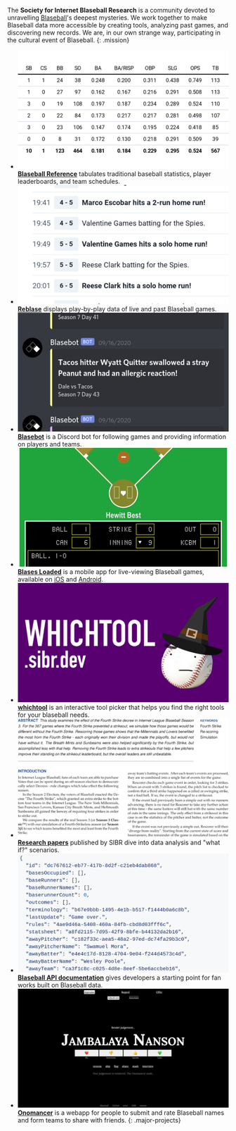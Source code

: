 ---
---

The **Society for Internet Blaseball Research** is a community devoted to unravelling [Blaseball](https://www.blaseball.com)'s deepest mysteries. We work together to make Blaseball data more accessible by creating tools, analyzing past games, and discovering new records. We are, in our own strange way, participating in the cultural event of Blaseball.
{: .mission}

* [![](/assets/reference.png)][reference]
  [**Blaseball Reference**][reference] tabulates traditional baseball statistics, player leaderboards, and team schedules.
* [![](/assets/reblase.png)][reblase]
  [**Reblase**][reblase] displays play-by-play data of live and past Blaseball games.
* [![](/assets/blasebot.png)][blasebot]
  [**Blasebot**][blasebot] is a Discord bot for following games and providing information on players and teams.
* [![](/assets/blases-loaded.png)][blases-loaded]
  [**Blases Loaded**][blases-loaded] is a mobile app for live-viewing Blaseball games, available on [iOS](https://apps.apple.com/us/app/id1529695719) and [Android](https://play.google.com/store/apps/details?id=com.raccoonfink.blobile).
* [![](/assets/whichtool.png)][whichtool]
  [**whichtool**][whichtool] is an interactive tool picker that helps you find the right tools for your blaseball needs.
* [![](/assets/research.png)][research]
  [**Research papers**][research] published by SIBR dive into data analysis and "what if?" scenarios.
* [![](/assets/api.png)][api]
  [**Blaseball API documentation**][api] gives developers a starting point for fan works built on Blaseball data.
* [![](/assets/onomancer.png)][onomancer]
  [**Onomancer**][onomancer] is a webapp for people to submit and rate Blaseball names and form teams to share with friends.
{: .major-projects}

[reference]: https://blaseball-reference.com
[reblase]: https://reblase.sibr.dev
[blasebot]: https://github.com/BeeFox-sys/blasebot
[blases-loaded]: https://github.com/RangerRick/blobile
[research]: https://research.blaseball-reference.com
[api]: https://github.com/Society-for-Internet-Blaseball-Research/blaseball-api-spec
[onomancer]: https://onomancer.sibr.dev
[whichtool]: https://whichtool.sibr.dev/
